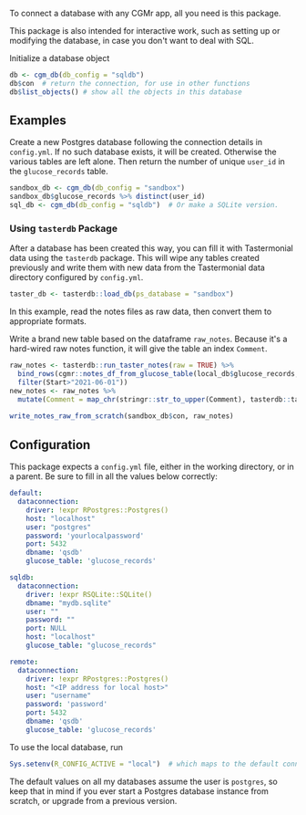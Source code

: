 To connect a database with any CGMr app, all you need is this package.

This package is also intended for interactive work, such as setting up or modifying the database, in case you don't want to deal with SQL.

Initialize a database object

``` r
db <- cgm_db(db_config = "sqldb")
db$con  # return the connection, for use in other functions
db$list_objects() # show all the objects in this database
```

## Examples

Create a new Postgres database following the connection details in `config.yml`. If no such database exists, it will be created. Otherwise the various tables are left alone. Then return the number of unique `user_id` in the `glucose_records` table.

``` r
sandbox_db <- cgm_db(db_config = "sandbox")
sandbox_db$glucose_records %>% distinct(user_id)
sql_db <- cgm_db(db_config = "sqldb")  # Or make a SQLite version. 
```

### Using `tasterdb` Package

After a database has been created this way, you can fill it with Tastermonial data using the `tasterdb` package. This will wipe any tables created previously and write them with new data from the Tastermonial data directory configured by `config.yml`.

``` r
taster_db <- tasterdb::load_db(ps_database = "sandbox")
```

In this example, read the notes files as raw data, then convert them to appropriate formats.

Write a brand new table based on the dataframe `raw_notes`. Because it's a hard-wired raw notes function, it will give the table an index `Comment`.

``` r
raw_notes <- tasterdb::run_taster_notes(raw = TRUE) %>% 
  bind_rows(cgmr::notes_df_from_glucose_table(local_db$glucose_records, user_id = 1234) %>% 
  filter(Start>"2021-06-01"))
new_notes <- raw_notes %>%
  mutate(Comment = map_chr(stringr::str_to_upper(Comment), tasterdb::taster_classify_food))
  
write_notes_raw_from_scratch(sandbox_db$con, raw_notes)
```

## Configuration

This package expects a `config.yml` file, either in the working directory, or in a parent. Be sure to fill in all the values below correctly:

``` yaml
default:
  dataconnection:
    driver: !expr RPostgres::Postgres()
    host: "localhost"
    user: "postgres"
    password: 'yourlocalpassword'
    port: 5432
    dbname: 'qsdb'
    glucose_table: 'glucose_records'

sqldb:
  dataconnection:
    driver: !expr RSQLite::SQLite()
    dbname: "mydb.sqlite"
    user: ""
    password: ""
    port: NULL
    host: "localhost"
    glucose_table: "glucose_records"

remote:
  dataconnection:
    driver: !expr RPostgres::Postgres()
    host: "<IP address for local host>"
    user: "username"
    password: 'password'
    port: 5432
    dbname: 'qsdb'
    glucose_table: 'glucose_records'
```

To use the local database, run

``` r
Sys.setenv(R_CONFIG_ACTIVE = "local")  # which maps to the default connection
```

The default values on all my databases assume the user is `postgres`, so keep that in mind if you ever start a Postgres database instance from scratch, or upgrade from a previous version.
